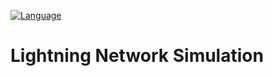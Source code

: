 [![Language](http://img.shields.io/badge/language-java-brightgreen.svg)](https://www.java.com/)

# Lightning Network Simulation


